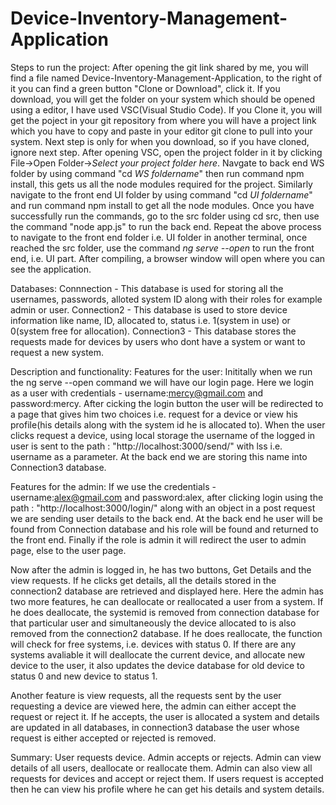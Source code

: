 # Device-Inventory-Management-Application

Steps to run the project:
After opening the git link shared by me, you will find a file named Device-Inventory-Management-Application, to the right of it you can find a green button "Clone or Download", click it.
If you download, you will get the folder on your system which should be opened using a editor, I have used VSC(Visual Studio Code).
If you Clone it, you will get the poject in your git repository from where you will have a project link which you have to copy and paste in your editor git clone to pull into your system.
Next step is only for when you download, so if you have cloned, ignore next step.
After opening VSC, open the project folder in it by clicking File->Open Folder->*Select your project folder here*.
Navgate to back end WS folder by using command "cd *WS foldername*" then run command npm install, this gets us all the node modules required for the project.
Similarly navigate to the front end UI folder by using command "cd *UI foldername*" and run command npm install to get all the node modules.
Once you have successfully run the commands, go to the src folder using cd src, then use the command "node app.js" to run the back end.
Repeat the above process to navigate to the front end folder i.e. UI folder in another terminal, once reached the src folder, use the command *ng serve --open*  to run the front end, i.e. UI part.
After compiling, a browser window will open where you can see the application.



Databases:
Connnection - This database is used for storing all the usernames, passwords, alloted system ID along with their roles for example admin or user. 
Connection2 - This database is used to store device information like name, ID, allocated to, status i.e. 1(system in use) or 0(system free for allocation).
Connection3 - This database stores the requests made for devices by users who dont have a system or want to request a new system.



Description and functionality:
Features for the user:
Inititally when we run the ng serve --open command we will have our login page. Here we login as a user with credentials - username:mercy@gmail.com and password:mercy.
After cicking the login button the user will be redirected to a page that gives him two choices i.e. request for a device or view his profile(his details along with the system id he is allocated to).
When the user clicks request a device, using local storage the username of the logged in user is sent to the path : "http://localhost:3000/send/" with lss i.e. username as a parameter.
At the back end we are storing this name into Connection3 database.

Features for the admin:
If we use the credentials - username:alex@gmail.com and password:alex, after clicking login using the path : "http://localhost:3000/login/" along with an object in a post request we are sending user details to the back end.
At the back end he user will be found from Connection database and his role will be found and returned to the front end. Finally if the role is admin it will redirect the user to admin page, else to the user page.

Now after the admin is logged in, he has two buttons, Get Details and the view requests.
If he clicks get details, all the details stored in the connection2 database are retrieved and displayed here.
Here the admin has two more features, he can deallocate or reallocated a user from a system.
If he does deallocate, the systemid is removed from connection database for that particular user and simultaneously the device allocated to is also removed from the connection2 database.
If he does reallocate, the function will check for free systems, i.e. devices with status 0. If there are any systems avaliable it will deallocate the current device, and allocate new device to the user, it also updates the device database for old device to status 0 and new device to status 1.

Another feature is view requests, all the requests sent by the user requesting a device are viewed here, the admin can either accept the request or reject it.
If he accepts, the user is allocated a system and details are updated in all databases, in connection3 database the user whose request is either accepted or rejected is removed.


Summary:
User requests device.
Admin accepts or rejects.
Admin can view details of all users, deallocate or reallocate them.
Admin can also view all requests for devices and accept or reject them.
If users request is accepted then he can view his profile where he can get his details and system details.
